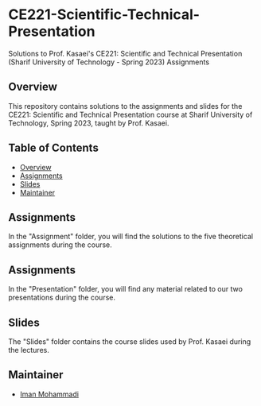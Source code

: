 # CE221-Scientific-Technical-Presentation
Solutions to Prof. Kasaei's CE221: Scientific and Technical Presentation (Sharif University of Technology - Spring 2023) Assignments

## Overview

This repository contains solutions to the assignments and slides for the CE221: Scientific and Technical Presentation course at Sharif University of Technology, Spring 2023, taught by Prof. Kasaei.

## Table of Contents

- [Overview](#overview)
- [Assignments](#assignments)
- [Slides](#slides)
- [Maintainer](#maintainer)

## Assignments

In the "Assignment" folder, you will find the solutions to the five theoretical assignments during the course.

## Assignments

In the "Presentation" folder, you will find any material related to our two presentations during the course.

## Slides

The "Slides" folder contains the course slides used by Prof. Kasaei during the lectures.

## Maintainer

- [Iman Mohammadi](https://github.com/Imanm02)
